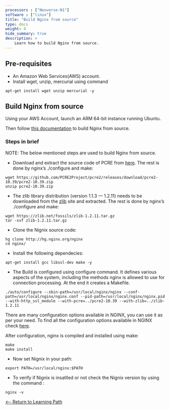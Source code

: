 ```yaml
---
processors : ["Neoverse-N1"]
software : ["linux"]
title: "Build Nginx from source"
type: docs
weight: 4
hide_summary: true
description: >
    Learn how to build Nginx from source.
---
```


## Pre-requisites

* An Amazon Web Services(AWS) account.
* Install wget, unzip, mercurial using command 
```console
apt-get install wget unzip mercurial -y
```

## Build Nginx from source

Using your AWS Account, launch an ARM 64-bit instance running Ubuntu.

Then follow [this documentation](http://nginx.org/en/docs/configure.html) to build Nginx from source.

### Steps in brief

NOTE: The below mentioned steps are used to build Nginx from source.

* Download and extract the source code of PCRE from [here](http://www.pcre.org/). The rest is done by nginx’s ./configure and make:

```console
wget https://github.com/PCRE2Project/pcre2/releases/download/pcre2-10.39/pcre2-10.39.zip
unzip pcre2-10.39.zip
```

* The zlib library distribution (version 1.1.3 — 1.2.11) needs to be downloaded from the [zlib](https://zlib.net/fossils/) site and extracted. The rest is done by nginx’s ./configure and make:

```console
wget https://zlib.net/fossils/zlib-1.2.11.tar.gz
tar -xvf zlib-1.2.11.tar.gz
```

* Clone the Nignix source code:

```console
hg clone http://hg.nginx.org/nginx
cd nginx/
```

* Install the following dependecies:

```console
apt-get install gcc libssl-dev make -y
```

* The Build is configured using configure command. It defines various aspects of the system, including the methods nginx is allowed to use for connection processing. At the end it creates a Makefile.

```console
./auto/configure --sbin-path=/usr/local/nginx/nginx --conf-path=/usr/local/nginx/nginx.conf --pid-path=/usr/local/nginx/nginx.pid --with-http_ssl_module --with-pcre=../pcre2-10.39 --with-zlib=../zlib-1.2.11
```
There are many configuration options available in NGINX, you can use it as per your need. To find all the configuration options available in NGINX check [here](http://nginx.org/en/docs/configure.html).

After configuration, nginx is compiled and installed using make:

```console
make
make install
```

* Now set Nignix in your path:

```console
export PATH=/usr/local/nginx:$PATH
```

* To verify if Nignix is insatlled or not check the Nignix version by using the command :

```console
nginx -v
```

[<-- Return to Learning Path](/content/en/cloud/clair/#sections)
